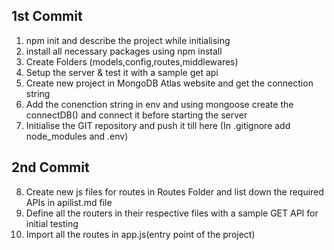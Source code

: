 ## 1st Commit
1. npm init and describe the project while initialising
2. install all necessary packages using npm install
3. Create Folders (models,config,routes,middlewares)
4. Setup the server & test it with a sample get api
5. Create new project in MongoDB Atlas website and get the connection string
6. Add the conenction string in env and using mongoose create the connectDB() and connect it before starting the server
7. Initialise the GIT repository and push it till here 
(In .gitignore add node_modules and .env)

## 2nd Commit
8. Create new js files for routes in Routes Folder and list down the required APIs in apilist.md file
9. Define all the routers in their respective files with a sample GET API for initial testing
10. Import all the routes in app.js(entry point of the project)
